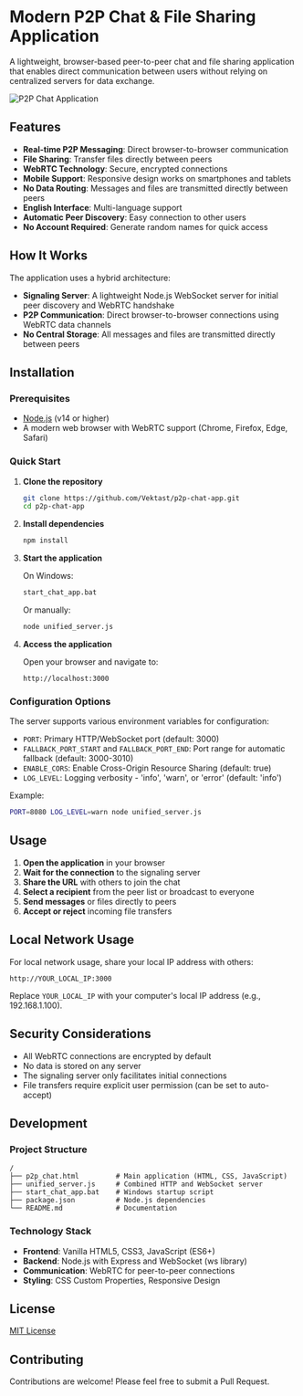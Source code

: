 # Modern P2P Chat & File Sharing Application

A lightweight, browser-based peer-to-peer chat and file sharing application that enables direct communication between users without relying on centralized servers for data exchange.

![P2P Chat Application](https://imgur.com/a/7ph1HDU)

## Features

- **Real-time P2P Messaging**: Direct browser-to-browser communication
- **File Sharing**: Transfer files directly between peers
- **WebRTC Technology**: Secure, encrypted connections
- **Mobile Support**: Responsive design works on smartphones and tablets
- **No Data Routing**: Messages and files are transmitted directly between peers
- **English Interface**: Multi-language support
- **Automatic Peer Discovery**: Easy connection to other users
- **No Account Required**: Generate random names for quick access

## How It Works

The application uses a hybrid architecture:
- **Signaling Server**: A lightweight Node.js WebSocket server for initial peer discovery and WebRTC handshake
- **P2P Communication**: Direct browser-to-browser connections using WebRTC data channels
- **No Central Storage**: All messages and files are transmitted directly between peers

## Installation

### Prerequisites

- [Node.js](https://nodejs.org/) (v14 or higher)
- A modern web browser with WebRTC support (Chrome, Firefox, Edge, Safari)

### Quick Start

1. **Clone the repository**
   ```bash
   git clone https://github.com/Vektast/p2p-chat-app.git
   cd p2p-chat-app
   ```

2. **Install dependencies**
   ```bash
   npm install
   ```

3. **Start the application**
   
   On Windows:
   ```bash
   start_chat_app.bat
   ```
   
   Or manually:
   ```bash
   node unified_server.js
   ```

4. **Access the application**
   
   Open your browser and navigate to:
   ```
   http://localhost:3000
   ```

### Configuration Options

The server supports various environment variables for configuration:

- `PORT`: Primary HTTP/WebSocket port (default: 3000)
- `FALLBACK_PORT_START` and `FALLBACK_PORT_END`: Port range for automatic fallback (default: 3000-3010)
- `ENABLE_CORS`: Enable Cross-Origin Resource Sharing (default: true)
- `LOG_LEVEL`: Logging verbosity - 'info', 'warn', or 'error' (default: 'info')

Example:
```bash
PORT=8080 LOG_LEVEL=warn node unified_server.js
```

## Usage

1. **Open the application** in your browser
2. **Wait for the connection** to the signaling server
3. **Share the URL** with others to join the chat
4. **Select a recipient** from the peer list or broadcast to everyone
5. **Send messages** or files directly to peers
6. **Accept or reject** incoming file transfers

## Local Network Usage

For local network usage, share your local IP address with others:

```
http://YOUR_LOCAL_IP:3000
```

Replace `YOUR_LOCAL_IP` with your computer's local IP address (e.g., 192.168.1.100).

## Security Considerations

- All WebRTC connections are encrypted by default
- No data is stored on any server
- The signaling server only facilitates initial connections
- File transfers require explicit user permission (can be set to auto-accept)

## Development

### Project Structure

```
/
├── p2p_chat.html         # Main application (HTML, CSS, JavaScript)
├── unified_server.js     # Combined HTTP and WebSocket server
├── start_chat_app.bat    # Windows startup script
├── package.json          # Node.js dependencies
└── README.md             # Documentation
```

### Technology Stack

- **Frontend**: Vanilla HTML5, CSS3, JavaScript (ES6+)
- **Backend**: Node.js with Express and WebSocket (ws library)
- **Communication**: WebRTC for peer-to-peer connections
- **Styling**: CSS Custom Properties, Responsive Design

## License

[MIT License](LICENSE)

## Contributing

Contributions are welcome! Please feel free to submit a Pull Request.
